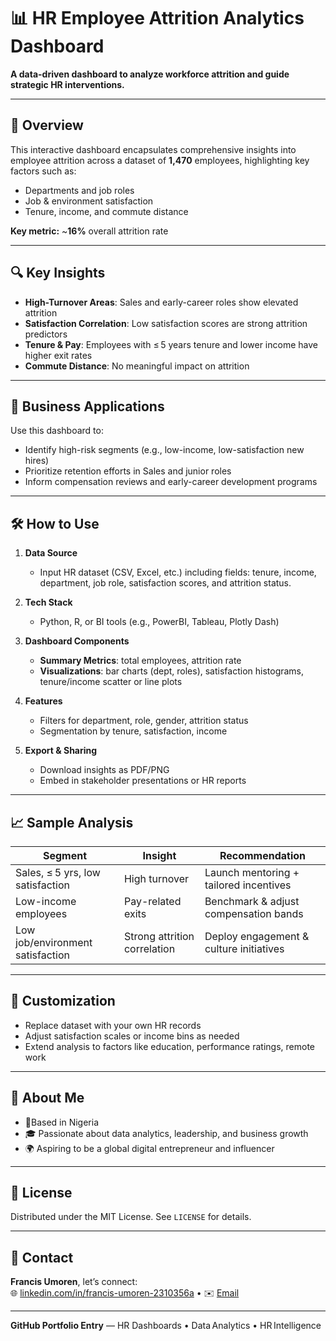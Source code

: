 # 📊 HR Employee Attrition Analytics Dashboard

**A data-driven dashboard to analyze workforce attrition and guide strategic HR interventions.**

---

## 🚩 Overview

This interactive dashboard encapsulates comprehensive insights into employee attrition across a dataset of **1,470** employees, highlighting key factors such as:

- Departments and job roles
- Job & environment satisfaction
- Tenure, income, and commute distance

**Key metric:** ~**16%** overall attrition rate

---

## 🔍 Key Insights

- **High-Turnover Areas**: Sales and early-career roles show elevated attrition
- **Satisfaction Correlation**: Low satisfaction scores are strong attrition predictors
- **Tenure & Pay**: Employees with ≤ 5 years tenure and lower income have higher exit rates
- **Commute Distance**: No meaningful impact on attrition

---

## 🎯 Business Applications

Use this dashboard to:

- Identify high-risk segments (e.g., low-income, low-satisfaction new hires)
- Prioritize retention efforts in Sales and junior roles
- Inform compensation reviews and early-career development programs

---

## 🛠️ How to Use

1. **Data Source**  
   - Input HR dataset (CSV, Excel, etc.) including fields: tenure, income, department, job role, satisfaction scores, and attrition status.

2. **Tech Stack**  
   - Python, R, or BI tools (e.g., PowerBI, Tableau, Plotly Dash)

3. **Dashboard Components**  
   - **Summary Metrics**: total employees, attrition rate  
   - **Visualizations**: bar charts (dept, roles), satisfaction histograms, tenure/income scatter or line plots

4. **Features**  
   - Filters for department, role, gender, attrition status  
   - Segmentation by tenure, satisfaction, income

5. **Export & Sharing**  
   - Download insights as PDF/PNG  
   - Embed in stakeholder presentations or HR reports

---

## 📈 Sample Analysis

| Segment | Insight | Recommendation |
|--------|---------|----------------|
|  Sales, ≤ 5 yrs, low satisfaction | High turnover | Launch mentoring + tailored incentives |
|  Low-income employees | Pay-related exits | Benchmark & adjust compensation bands |
|  Low job/environment satisfaction | Strong attrition correlation | Deploy engagement & culture initiatives |

---

## 🔧 Customization

- Replace dataset with your own HR records
- Adjust satisfaction scales or income bins as needed
- Extend analysis to factors like education, performance ratings, remote work

---

## 🤝 About Me

- 📍Based in Nigeria  
- 🎓 Passionate about data analytics, leadership, and business growth  
- 🌍 Aspiring to be a global digital entrepreneur and influencer

---

## 📌 License

Distributed under the MIT License. See `LICENSE` for details.

---

## 💼 Contact

**Francis Umoren**, let’s connect:  
🌐 [linkedin.com/in/francis-umoren-2310356a](#) • ✉️ [Email](geniusexcel@gmail.com)

---

**GitHub Portfolio Entry** — HR Dashboards • Data Analytics • HR Intelligence  
